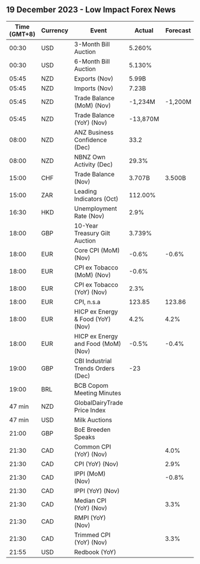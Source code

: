 ## 19 December 2023 - Low Impact Forex News

| Time (GMT+8) | Currency | Event | Actual | Forecast | Previous |
|------|----------|-------|--------|----------|----------|
| 00:30 | USD | 3-Month Bill Auction | 5.260% |  | 5.260% |
| 00:30 | USD | 6-Month Bill Auction | 5.130% |  | 5.190% |
| 05:45 | NZD | Exports (Nov) | 5.99B |  | 5.37B |
| 05:45 | NZD | Imports (Nov) | 7.23B |  | 7.10B |
| 05:45 | NZD | Trade Balance (MoM) (Nov) | -1,234M | -1,200M | -1,730M |
| 05:45 | NZD | Trade Balance (YoY) (Nov) | -13,870M |  | -14,820M |
| 08:00 | NZD | ANZ Business Confidence (Dec) | 33.2 |  | 30.8 |
| 08:00 | NZD | NBNZ Own Activity (Dec) | 29.3% |  | 26.3% |
| 15:00 | CHF | Trade Balance (Nov) | 3.707B | 3.500B | 4.712B |
| 15:00 | ZAR | Leading Indicators (Oct) | 112.00% |  | 111.60% |
| 16:30 | HKD | Unemployment Rate (Nov) | 2.9% |  | 2.9% |
| 18:00 | GBP | 10-Year Treasury Gilt Auction | 3.739% |  | 4.091% |
| 18:00 | EUR | Core CPI (MoM) (Nov) | -0.6% | -0.6% | 0.2% |
| 18:00 | EUR | CPI ex Tobacco (MoM) (Nov) | -0.6% |  | 0.1% |
| 18:00 | EUR | CPI ex Tobacco (YoY) (Nov) | 2.3% |  | 2.8% |
| 18:00 | EUR | CPI, n.s.a | 123.85 | 123.86 | 124.54 |
| 18:00 | EUR | HICP ex Energy & Food (YoY) (Nov) | 4.2% | 4.2% | 5.0% |
| 18:00 | EUR | HICP ex Energy and Food (MoM) (Nov) | -0.5% | -0.4% | 0.2% |
| 19:00 | GBP | CBI Industrial Trends Orders (Dec) | -23 |  | -35 |
| 19:00 | BRL | BCB Copom Meeting Minutes |  |  |  |
| 47 min | NZD | GlobalDairyTrade Price Index |  |  | 1.6% |
| 47 min | USD | Milk Auctions |  |  | 3,323.0 |
| 21:00 | GBP | BoE Breeden Speaks |  |  |  |
| 21:30 | CAD | Common CPI (YoY) (Nov) |  | 4.0% | 4.2% |
| 21:30 | CAD | CPI (YoY) (Nov) |  | 2.9% | 3.1% |
| 21:30 | CAD | IPPI (MoM) (Nov) |  | -0.8% | -1.0% |
| 21:30 | CAD | IPPI (YoY) (Nov) |  |  | -2.7% |
| 21:30 | CAD | Median CPI (YoY) (Nov) |  | 3.3% | 3.6% |
| 21:30 | CAD | RMPI (YoY) (Nov) |  |  | -0.8% |
| 21:30 | CAD | Trimmed CPI (YoY) (Nov) |  | 3.3% | 3.5% |
| 21:55 | USD | Redbook (YoY) |  |  | 3.4% |
